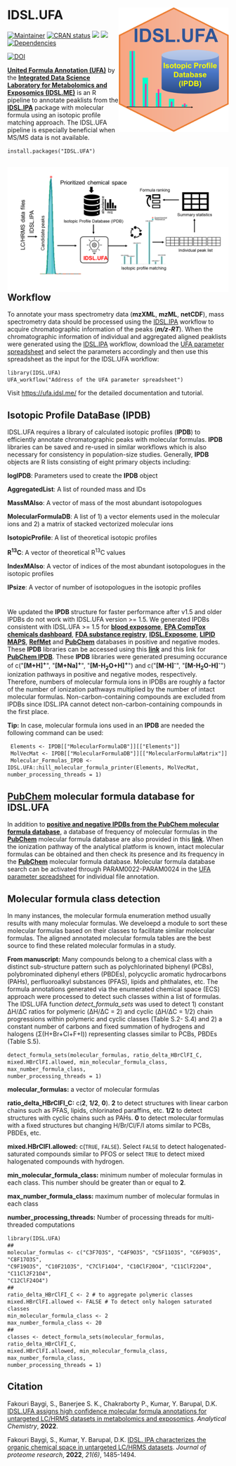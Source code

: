 # IDSL.UFA<img src='UFA_educational_files/Figures/IDSL.UFA-logo.PNG' width="250px" align="right" />

<!-- badges: start -->
[![Maintainer](https://img.shields.io/badge/maintainer-Sadjad_Fakouri_Baygi-blue)](https://github.com/sajfb)
[![CRAN status](https://www.r-pkg.org/badges/version/IDSL.UFA)](https://cran.r-project.org/package=IDSL.UFA)
![](http://cranlogs.r-pkg.org/badges/IDSL.UFA?color=orange)
![](http://cranlogs.r-pkg.org/badges/grand-total/IDSL.UFA?color=brightgreen)
[![Dependencies](https://tinyverse.netlify.com/badge/IDSL.UFA)](https://cran.r-project.org/package=IDSL.UFA)


[![DOI](https://zenodo.org/badge/140601694.svg)](https://zenodo.org/record/7065107#.YxvObaHMK70)
<!-- badges: end -->

[**United Formula Annotation (UFA)**](https://ufa.idsl.me/) by the [**Integrated Data Science Laboratory for Metabolomics and Exposomics (IDSL.ME)**](https://www.idsl.me/) is an R pipeline to annotate peaklists from the [**IDSL.IPA**](https://github.com/idslme/IDSL.IPA) package with molecular formula using an isotopic profile matching approach. The IDSL.UFA pipeline is especially beneficial when MS/MS data is not available.

	install.packages("IDSL.UFA")

## <img src='UFA_educational_files/Figures/IDSL.UFA-TOC_Art.png' align="right" />

## Workflow
To annotate your mass spectrometry data (**mzXML**, **mzML**, **netCDF**), mass spectrometry data should be processed using the [IDSL.IPA](https://github.com/idslme/IDSL.IPA) workflow to acquire chromatographic information of the peaks (***m/z-RT***). When the chromatographic information of individual and aggregated aligned peaklists were generated using the [IDSL.IPA](https://github.com/idslme/IDSL.IPA) workflow, download the [UFA parameter spreadsheet](https://raw.githubusercontent.com/idslme/IDSL.UFA/main/UFA_parameters.xlsx) and select the parameters accordingly and then use this spreadsheet as the input for the IDSL.UFA workflow:

	library(IDSL.UFA)
	UFA_workflow("Address of the UFA parameter spreadsheet")

Visit https://ufa.idsl.me/ for the detailed documentation and tutorial.

## Isotopic Profile DataBase (IPDB)
IDSL.UFA requires a library of calculated isotopic profiles (**IPDB**) to efficiently annotate chromatographic peaks with molecular formulas. **IPDB** libraries can be saved and re-used in similar workflows which is also necessary for consistency in population-size studies.
Generally, **IPDB** objects are R lists consisting of eight primary objects including:

**logIPDB**: Parameters used to create the **IPDB** object

**AggregatedList**: A list of rounded mass and IDs

**MassMAIso**: A vector of mass of the most abundant isotopologues

**MolecularFormulaDB**: A list of 1) a vector elements used in the molecular ions and 2) a matrix of stacked vectorized molecular ions

**IsotopicProfile**: A list of theoretical isotopic profiles

**R<sup>13</sup>C**: A vector of theoretical R<sup>13</sup>C values

**IndexMAIso**: A vector of indices of the most abundant isotopologues in the isotopic profiles

**IPsize**: A vector of number of isotopologues in the isotopic profiles

#
We updated the **IPDB** structure for faster performance after v1.5 and older IPDBs do not work with IDSL.UFA version >= 1.5. We generated IPDBs consistent with IDSL.UFA >= 1.5 for [**blood exposome**](https://bloodexposome.org/#/dashboard), [**EPA CompTox chemicals dashboard**](https://comptox.epa.gov/dashboard/), [**FDA substance registry**](https://www.fda.gov/industry/fda-data-standards-advisory-board/structured-product-labeling-resources), [**IDSL.Exposome**](https://chemcor.idsl.site/exposomechemicals/), [**LIPID MAPS**](https://www.lipidmaps.org/), [**RefMet**](https://metabolomicsworkbench.org/databases/refmet/index.php) and [**PubChem**](https://pubchem.ncbi.nlm.nih.gov/) databases in positive and negative modes. These **IPDB** libraries can be accessed using this [**link**](https://zenodo.org/record/7065107/files/IPDB_v1.5.zip?download=1) and this link for [**PubChem IPDB**](https://zenodo.org/record/7065107/files/PubChem07092021.zip?download=1). These **IPDB** libraries were generated presuming occurance of c("**[M+H]<sup>+</sup>**", "**[M+Na]<sup>+</sup>**", "**[M-H<sub>2</sub>O+H]<sup>+</sup>**") and c("**[M-H]<sup>-</sup>**", "**[M-H<sub>2</sub>O-H]<sup>-</sup>**") ionization pathways in positive and negative modes, respectively. Therefore, numbers of molecular formula ions in IPDBs are roughly a factor of the number of ionization pathways multiplied by the number of intact molecular formulas. Non-carbon-containing compounds are excluded from IPDBs since IDSL.IPA cannot detect non-carbon-containing compounds in the first place.


**Tip:** In case, molecular formula ions used in an **IPDB** are needed the following command can be used:

	 Elements <- IPDB[["MolecularFormulaDB"]][["Elements"]]
	 MolVecMat <- IPDB[["MolecularFormulaDB"]][["MolecularFormulaMatrix"]]
	 Molecular_Formulas_IPDB <- IDSL.UFA::hill_molecular_formula_printer(Elements, MolVecMat, number_processing_threads = 1)

## [**PubChem**](https://pubchem.ncbi.nlm.nih.gov/) molecular formula database for IDSL.UFA
In addition to [**positive and negative IPDBs from the PubChem molecular formula database**](https://zenodo.org/record/7065107/files/PubChem07092021.zip?download=1), a database of frequency of molecular formulas in the [**PubChem**](https://pubchem.ncbi.nlm.nih.gov/) molecular formula database are also provided in this [**link**](https://zenodo.org/record/7065107/files/PubChem_MolecularFormula_Freq_Database.Rdata?download=1). When the ionization pathway of the analytical platform is known, intact molecular formulas can be obtained and then check its presence and its frequency in the [**PubChem**](https://pubchem.ncbi.nlm.nih.gov/) molecular formula database. Molecular formula database search can be activated through PARAM0022-PARAM0024 in the [UFA parameter spreadsheet](https://raw.githubusercontent.com/idslme/IDSL.UFA/main/UFA_parameters.xlsx) for individual file annotation.

## Molecular formula class detection
In many instances, the molecular formula enumeration method usually results with many molecular formulas. We develoepd a module to sort these molecular formulas based on their classes to facilitate similar molecular formulas. The aligned annotated molecular formula tables are the best source to find these related molecular formulas in a study.

**From manuscript:** Many compounds belong to a chemical class with a distinct sub-structure pattern such as polychlorinated biphenyl (PCBs), polybrominated diphenyl ethers (PBDEs), polycyclic aromatic hydrocarbons (PAHs), perfluoroalkyl substances (PFAS), lipids and phthalates, etc. The formula annotations generated via the enumerated chemical space (ECS) approach were processed to detect such classes within a list of formulas. The IDSL.UFA function *detect_formula_sets* was used to detect 1) constant &Delta;H/&Delta;C ratios for polymeric (&Delta;H/&Delta;C = 2) and cyclic (&Delta;H/&Delta;C = 1/2) chain progressions within polymeric and cyclic classes (Table S.2- S.4) and 2) a constant number of carbons and fixed summation of hydrogens and halogens (&Sigma;(H+Br+Cl+F+I)) representing classes similar to PCBs, PBDEs (Table S.5).

	detect_formula_sets(molecular_formulas, ratio_delta_HBrClFI_C,
	mixed.HBrClFI.allowed, min_molecular_formula_class, max_number_formula_class,
	number_processing_threads = 1)

**molecular_formulas:** a vector of molecular formulas

**ratio_delta_HBrClFI_C:** c(**2**, **1/2**, **0**). **2** to detect structures with linear carbon chains such as PFAS, lipids, chlorinated paraffins, etc. **1/2** to detect structures with cyclic chains such as PAHs. **0** to detect molecular formulas with a fixed structures but changing H/Br/Cl/F/I atoms similar to PCBs, PBDEs, etc.

**mixed.HBrClFI.allowed:** c(`TRUE`, `FALSE`). Select `FALSE` to detect halogenated-saturated compounds similar to PFOS or select `TRUE` to detect mixed halogenated compounds with hydrogen.

**min_molecular_formula_class:** minimum number of molecular formulas in each class. This number should be greater than or equal to **2**.

**max_number_formula_class:** maximum number of molecular formulas in each class

**number_processing_threads:** Number of processing threads for multi-threaded computations


	library(IDSL.UFA)
	##
	molecular_formulas <- c("C3F7O3S", "C4F9O3S", "C5F11O3S", "C6F9O3S", "C8F17O3S",
	"C9F19O3S", "C10F21O3S", "C7ClF14O4", "C10ClF20O4", "C11ClF22O4", "C11Cl2F21O4",
	"C12ClF24O4")
	##
	ratio_delta_HBrClFI_C <- 2 # to aggregate polymeric classes
	mixed.HBrClFI.allowed <- FALSE # To detect only halogen saturated classes
	min_molecular_formula_class <- 2
	max_number_formula_class <- 20
	##
	classes <- detect_formula_sets(molecular_formulas, ratio_delta_HBrClFI_C,
	mixed.HBrClFI.allowed, min_molecular_formula_class, max_number_formula_class,
	number_processing_threads = 1)


## Citation
Fakouri Baygi, S., Banerjee S. K., Chakraborty P., Kumar, Y. Barupal, D.K. [IDSL.UFA assigns high confidence molecular formula annotations for untargeted LC/HRMS datasets in metabolomics and exposomics](https://www.biorxiv.org/content/10.1101/2022.02.02.478834v2). *Analytical Chemistry*, **2022**.


Fakouri Baygi, S., Kumar, Y. Barupal, D.K. [IDSL. IPA characterizes the organic chemical space in untargeted LC/HRMS datasets](https://pubs.acs.org/doi/10.1021/acs.jproteome.2c00120). *Journal of proteome research*, **2022**, *21(6)*, 1485-1494.
